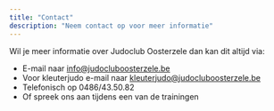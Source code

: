 ```yaml
---
title: "Contact"
description: "Neem contact op voor meer informatie"
---
```


Wil je meer informatie over Judoclub Oosterzele dan kan dit altijd via:

- E-mail naar info@judocluboosterzele.be
- Voor kleuterjudo e-mail naar kleuterjudo@judocluboosterzele.be
- Telefonisch op 0486/43.50.82
- Of spreek ons aan tijdens een van de trainingen
